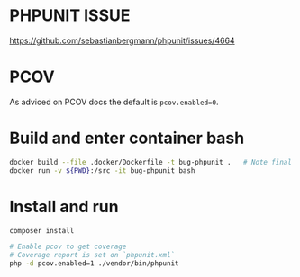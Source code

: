 # PHPUNIT ISSUE
https://github.com/sebastianbergmann/phpunit/issues/4664

# PCOV

As adviced on PCOV docs the default is `pcov.enabled=0`.

# Build and enter container bash

```bash
docker build --file .docker/Dockerfile -t bug-phpunit .   # Note final "."
docker run -v ${PWD}:/src -it bug-phpunit bash
```

# Install and run

```bash
composer install

# Enable pcov to get coverage
# Coverage report is set on `phpunit.xml`
php -d pcov.enabled=1 ./vendor/bin/phpunit
```
